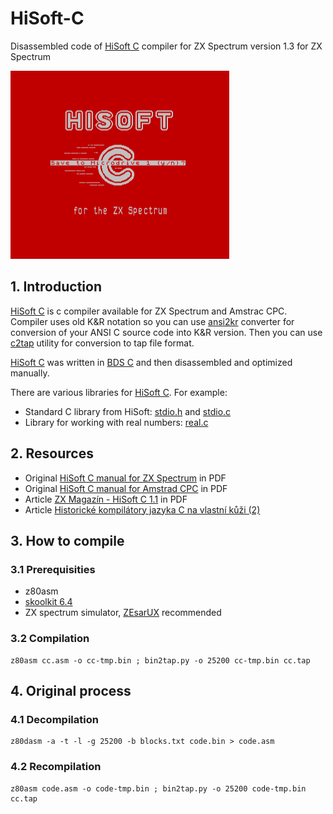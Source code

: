 # HiSoft-C

Disassembled code of [HiSoft C](http://www.worldofspectrum.org/infoseekid.cgi?id=0008252) compiler for ZX Spectrum version 1.3 for ZX Spectrum

![pic1.png](pictures/pic1.png)

## 1. Introduction

[HiSoft C](http://www.worldofspectrum.org/infoseekid.cgi?id=0008252) is c compiler available for ZX Spectrum and Amstrac CPC. Compiler uses old K&R notation so you can use [ansi2kr](https://github.com/masakioba/ansi2kr) converter for conversion of your ANSI C source code into K&R version. Then you can use [c2tap](/c2tap/c2tap.c) utility for conversion to tap file format.  

[HiSoft C](http://www.worldofspectrum.org/infoseekid.cgi?id=0008252) was written in [BDS C](https://en.wikipedia.org/wiki/BDS_C) and then disassembled and optimized manually.  

There are various libraries for [HiSoft C](http://www.worldofspectrum.org/infoseekid.cgi?id=0008252). For example:

* Standard C library from HiSoft: [stdio.h](/libs/STDIO.H) and [stdio.c](/libs/STDIO.C)
* Library for working with real numbers: [real.c](/libs/REAL.C)

## 2. Resources

* Original [HiSoft C manual for ZX Spectrum](/documentation/HiSoftC.pdf) in PDF
* Original [HiSoft C manual for Amstrad CPC](/documentation/Hisoft_C_(Hisoft)_Manual.pdf) in PDF
* Article [ZX Magazín - HiSoft C 1.1](/documentation/ZXMagazin_review_(Czech).pdf) in PDF
* Article [Historické kompilátory jazyka C na vlastní kůži (2)](http://www.abclinuxu.cz/blog/squeaker/2018/7/historicke-kompilatory-jazyka-c-na-vlastni-kuzi-2)

## 3. How to compile

### 3.1 Prerequisities

* z80asm
* [skoolkit 6.4](https://pypi.python.org/pypi/skoolkit)
* ZX spectrum simulator, [ZEsarUX](https://github.com/chernandezba/zesarux) recommended 

### 3.2 Compilation

```
z80asm cc.asm -o cc-tmp.bin ; bin2tap.py -o 25200 cc-tmp.bin cc.tap
```

## 4. Original process

### 4.1 Decompilation

```
z80dasm -a -t -l -g 25200 -b blocks.txt code.bin > code.asm
```
### 4.2 Recompilation
```
z80asm code.asm -o code-tmp.bin ; bin2tap.py -o 25200 code-tmp.bin cc.tap
```
